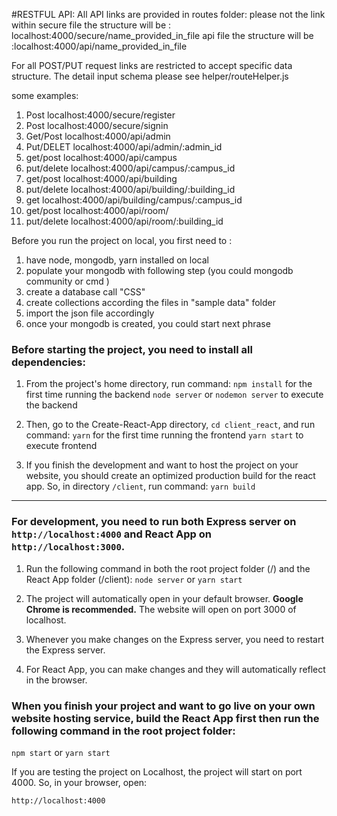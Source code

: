 #RESTFUL API:
All API links are provided in routes folder:
please not the link within
secure file the structure will be : localhost:4000/secure/name_provided_in_file
api file the structure will be :localhost:4000/api/name_provided_in_file

For all POST/PUT request links are restricted to accept specific data structure. The detail input schema please see  helper/routeHelper.js

some examples:
1.  Post localhost:4000/secure/register  
2.  Post localhost:4000/secure/signin   
3.  Get/Post localhost:4000/api/admin
4.  Put/DELET localhost:4000/api/admin/:admin_id
5.  get/post localhost:4000/api/campus
6.  put/delete localhost:4000/api/campus/:campus_id
7.  get/post localhost:4000/api/building
8.  put/delete localhost:4000/api/building/:building_id
9.  get localhost:4000/api/building/campus/:campus_id
10. get/post localhost:4000/api/room/
11. put/delete localhost:4000/api/room/:building_id

Before you run the project on local, you first need to :
1. have node, mongodb, yarn installed on local
2. populate your mongodb with following step (you could mongodb community or cmd )
  1.  create a database call "CSS"
  2.  create collections according the files in "sample data" folder
  3.  import the json file accordingly
3. once your mongodb is created, you could start next phrase


### Before starting the project, you need to install all dependencies:
1. From the project's home directory, run command:
`npm install` for the first time running the backend
`node server` or `nodemon server` to execute the backend

2. Then, go to the Create-React-App directory, `cd client_react`, and run command:
`yarn` for the first time running the frontend
`yarn start` to execute frontend

3. If you finish the development and want to host the project on your website,
you should create an optimized production build for the react app.
So, in directory `/client`, run command:
`yarn build`

---

### For development, you need to run both Express server on `http://localhost:4000` and React App on `http://localhost:3000`.
1. Run the following command in both the root project folder (/) and the React App folder (/client):
`node server` or `yarn start`

2. The project will automatically open in your default browser. **Google Chrome is recommended.** The website will open on port 3000 of localhost.

3. Whenever you make changes on the Express server, you need to restart the Express server.

4. For React App, you can make changes and they will automatically reflect in the browser.

### When you finish your project and want to go live on your own website hosting service, build the React App first then run the following command in the root project folder:
`npm start` or `yarn start`

If you are testing the project on Localhost, the project will start on port 4000. So, in your browser, open:
```
http://localhost:4000
```
